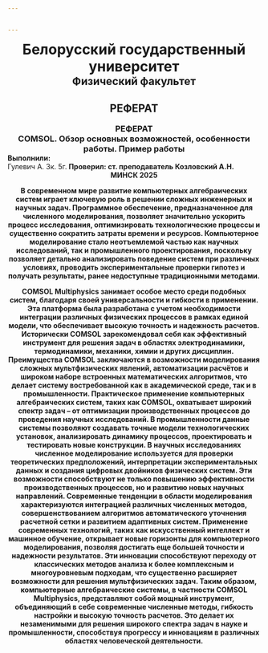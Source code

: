 ```yaml
---


---
```


<div align="center">
  <h1 style="margin: 0;">Белорусский государственный университет</h>
  <h2 style="margin: 0;">Физический факультет</h2>
  <h2>РЕФЕРАТ</h2>
  <h3 style="margin: 0;">РЕФЕРАТ</h2>
  <h3 style="margin: 0;">COMSOL. Обзор основных возможностей, особенности работы. Пример работы
</div>

<dv align="right" style="margin-top: 10px;">
  <b>Выполнили:</b><br
  Бороховский Г.В. 3 к. 5 г.,<r>
  Гулевич А. 3к. 5г.<b><r>
  <b>Проверил:</b><b>
  ст. преподаватель Козловский А.Н.
</div>

<div align="center">
  <b>МИНСК 2025</b></iv>

<p>В современном мире развитие компьютерных алгебраических систем играет ключевую роль в решении сложных инженерных и научных задач. Программное обеспечение, предназначенное для численного моделирования, позволяет значительно ускорить процесс исследования, оптимизировать технологические процессы и существенно сократить затраты времени и ресурсов. Компьютерное моделирование стало неотъемлемой частью как научных исследований, так и промышленного проектирования, поскольку позволяет детально анализировать поведение систем при различных условиях, проводить экспериментальные проверки гипотез и получать результаты, ранее недоступные традиционными методами.</p>

COMSOL Multiphysics занимает особое место среди подобных систем, благодаря своей универсальности и гибкости в применении. Эта платформа была разработана с учетом необходимости интеграции различных физических процессов в рамках единой модели, что обеспечивает высокую точность и надежность расчетов. Исторически COMSOL зарекомендовал себя как эффективный инструмент для решения задач в областях электродинамики, термодинамики, механики, химии и других дисциплин. Преимущества COMSOL заключаются в возможности моделирования сложных мультфизических явлений, автоматизации расчётов и широком наборе встроенных математических алгоритмов, что делает систему востребованной как в академической среде, так и в промышленности.
Практическое применение компьютерных алгебраических систем, таких как COMSOL, охватывает широкий спектр задач – от оптимизации производственных процессов до проведения научных исследований. В промышленности данные системы позволяют создавать точные модели технологических установок, анализировать динамику процессов, проектировать и тестировать новые конструкции. В научных исследованиях численное моделирование используется для проверки теоретических предположений, интерпретации экспериментальных данных и создания цифровых двойников физических систем. Эти возможности способствуют не только повышению эффективности производственных процессов, но и развитию новых научных направлений.
Современные тенденции в области моделирования характеризуются интеграцией различных численных методов, совершенствованием алгоритмов автоматического уточнения расчетной сетки и развитием адаптивных систем. Применение современных технологий, таких как искусственный интеллект и машинное обучение, открывает новые горизонты для компьютерного моделирования, позволяя достигать еще большей точности и надежности результатов. Эти инновации способствуют переходу от классических методов анализа к более комплексным и многоуровневым подходам, что существенно расширяет возможности для решения мультфизических задач.
Таким образом, компьютерные алгебраические системы, в частности COMSOL Multiphysics, представляют собой мощный инструмент, объединяющий в себе современные численные методы, гибкость настройки и высокую точность расчетов. Это делает их незаменимыми для решения широкого спектра задач в науке и промышленности, способствуя прогрессу и инновациям в различных областях человеческой деятельности.

<!--stackedit_data:
eyJoaXN0b3J5IjpbMTExODYwNjI4NV19
-->